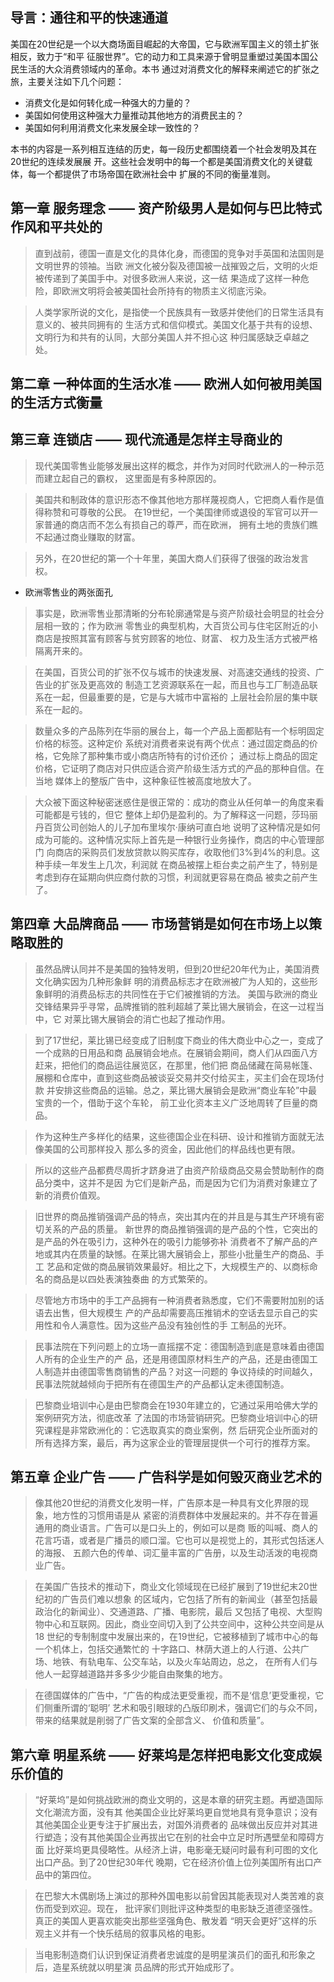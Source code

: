 ## 导言：通往和平的快速通道

美国在20世纪是一个以大商场面目崛起的大帝国，它与欧洲军国主义的领土扩张相反，致力于“和平
征服世界”。它的动力和工具来源于曾明显重塑过美国本国公民生活的大众消费领域内的革命。本书
通过对消费文化的解释来阐述它的扩张之旅，主要关注如下几个问题：

- 消费文化是如何转化成一种强大的力量的？
- 美国如何使用这种强大力量推动其他地方的消费民主的？
- 美国如何利用消费文化来发展全球一致性的？

本书的内容是一系列相互连结的历史，每一段历史都围绕着一个社会发明及其在20世纪的连续发展展
开。这些社会发明中的每一个都是美国消费文化的关键载体，每一个都提供了市场帝国在欧洲社会中
扩展的不同的衡量准则。


## 第一章 服务理念 —— 资产阶级男人是如何与巴比特式作风和平共处的

> 直到战前，德国一直是文化的具体化身，而德国的竞争对手英国和法国则是文明世界的领袖。当欧
洲文化被分裂及德国被一战摧毁之后，文明的火炬被传递到了美国手中。对很多欧洲人来说，这一结
果造成了这样一种危险，即欧洲文明将会被美国社会所持有的物质主义彻底污染。

> 人类学家所说的文化，是指使一个民族具有一致感并使他们的日常生活具有意义的、被共同拥有的
生活方式和信仰模式。美国文化基于共有的设想、文明行为和共有的认同，大部分美国人并不担心这
种归属感缺乏卓越之处。


## 第二章 一种体面的生活水准 —— 欧洲人如何被用美国的生活方式衡量


## 第三章 连锁店 —— 现代流通是怎样主导商业的

> 现代美国零售业能够发展出这样的概念，并作为对同时代欧洲人的一种示范而建立起自己的霸权，
这里面是有多种原因的。

> 美国共和制政体的意识形态不像其他地方那样蔑视商人，它把商人看作是值得称赞和可尊敬的公民。
在19世纪，一个美国律师或退役的军官可以开一家普通的商店而不怎么有损自己的尊严，而在欧洲，
拥有土地的贵族们瞧不起通过商业赚取的财富。

> 另外，在20世纪的第一个十年里，美国大商人们获得了很强的政治发言权。

- 欧洲零售业的两张面孔

> 事实是，欧洲零售业那清晰的分布轮廓通常是与资产阶级社会明显的社会分层相一致的；作为欧洲
零售业的典型机构，大百货公司与住宅区附近的小商店是按照其富有顾客与贫穷顾客的地位、财富、
权力及生活方式被严格隔离开来的。

> 在美国，百货公司的扩张不仅与城市的快速发展、对高速交通线的投资、广告业的扩张及更高效的
制造工艺资源联系在一起，而且也与工厂制造品联系在一起，但最重要的是，它是与大城市中富裕的
上层社会阶层的集中联系在一起的。

> 数量众多的产品陈列在华丽的展台上，每一个产品上面都贴有一个标明固定价格的标签。这种定价
系统对消费者来说有两个优点：通过固定商品的价格，它免除了那种集市或小商店所特有的讨价还价；
通过标上商品的固定价格，它证明了商店对只供应适合资产阶级生活方式的产品的那种自信。在当地
媒体上的整版广告中，这种象征性被高度地放大了。

> 大众被下面这种秘密迷惑住是很正常的：成功的商业从任何单一的角度来看可能都是亏钱的，但它
整体上却仍是盈利的。为了解释这一问题，莎玛丽丹百货公司创始人的儿子加布里埃尔·康纳可直白地
说明了这种情况是如何成为可能的。这种情况实际上首先是一种银行业务操作，商店的中心管理部门
向商店的采购员们发放贷款以购买库存，收取他们3%到4%的利息。这种手续一年发生上几次，利润就
在商品被摆上柜台卖之前产生了，特别是考虑到存在延期向供应商付款的习惯，利润就更容易在商品
被卖之前产生了。


## 第四章 大品牌商品 —— 市场营销是如何在市场上以策略取胜的

> 虽然品牌认同并不是美国的独特发明，但到20世纪20年代为止，美国消费文化确实因为几种形象鲜
明的消费品标志才在欧洲被广为人知的，这些形象鲜明的消费品标志的共同性在于它们被推销的方法。
美国与欧洲的商业交锋结果异乎寻常，品牌推销的胜利超越了莱比锡大展销会，在这一过程当中，它
对莱比锡大展销会的消亡也起了推动作用。

> 到了17世纪，莱比锡已经变成了旧制度下商业的伟大商业中心之一，变成了一个成熟的日用品和商
品展销会地点。在展销会期间，商人们从四面八方赶来，把他们的商品运往展览区，在那里，他们把
商品储藏在简易帐篷、展棚和仓库中，直到这些商品被谈妥交易并交付给买主，买主们会在现场付款
并安排这些商品的运输。总之，莱比锡大展销会是欧洲“商业车轮”中最宝贵的一个，借助于这个车轮，
前工业化资本主义广泛地周转了巨量的商品。

> 作为这种生产多样化的结果，这些德国企业在科研、设计和推销方面就无法像美国的公司那样投入
那么多的资金，因此他们的样品线也更有限。

> 所以的这些产品都费尽周折才跻身进了由资产阶级商品交易会赞助制作的商品分类中，这并不是因
为它们是新产品，而是因为它们为消费对象建立了新的消费价值观。

> 旧世界的商品推销强调产品的特点，突出其内在的并且是与其生产环境有密切关系的产品的质量。
新世界的商品推销强调的是产品的个性，它突出的是产品的外在吸引力，这种外在的吸引力能够弥补
消费者不了解产品的产地或其内在质量的缺憾。在莱比锡大展销会上，那些小批量生产的商品、手工
艺品和定做的商品展销效果最好。相比之下，大规模生产的、以商标命名的商品是以四处表演独奏曲
的方式繁荣的。

> 尽管地方市场中的手工产品拥有一种消费者熟悉度，它们不需要附加别的话语去出售，但大规模生
产的产品却需要高压推销术的空话去显示自己的实用性和令人满意性。因为这些产品没有独创性的手
工制品的光环。

> 民事法院在下列问题上的立场一直摇摆不定：德国制造到底是意味着由德国人所有的企业生产的产
品，还是用德国原材料生产的产品，还是由德国工人制造并由德国零售商销售的产品？对这一问题的
争议持续的时间越久，民事法院就越倾向于把所有在德国生产的产品都认定未德国制造。

> 巴黎商业培训中心是由巴黎商会在1930年建立的，它通过采用哈佛大学的案例研究方法，彻底改革
了法国的市场营销研究。巴黎商业培训中心的研究课程是非常欧洲化的：它选取真实的商业案例，然
后研究企业所面对的所有选择方案，最后，再为这家企业的管理层提供一个可行的推荐方案。


## 第五章 企业广告 —— 广告科学是如何毁灭商业艺术的

> 像其他20世纪的消费文化发明一样，广告原本是一种具有文化界限的现象，地方性的习惯用语是从
紧密的消费群体中发展起来的。并不存在普遍通用的商业语言。广告可以是口头上的，例如可以是商
贩的叫喊、商人的花言巧语，或者是广播员的顺口溜。它也可以是视觉上的，其形式包括迷人的海报、
五颜六色的传单、词汇量丰富的广告册，以及生动活泼的电视商业广告。

> 在美国广告技术的推动下，商业文化领域现在已经扩展到了19世纪末20世纪初的广告员们难以想象
的区域内，它包括了所有的新闻业（甚至包括最政治化的新闻业）、交通道路、广播、电影院，最后
又包括了电视、大型购物中心和互联网。因此，商业空间切入到了公共空间中，这种公共空间是从18
世纪的专制制度中发展出来的，在19世纪，它被移植到了城市中心的每一个机体上，包括交通繁忙的
十字路口、林荫大道上的人行道、公共广场、地铁、有轨电车、公交车站，以及火车站周边，总之，
在所有人们与他人一起穿越道路并多多少少能自由聚集的地方。

> 在德国媒体的广告中，“广告的构成法更受重视，而不是‘信息’更受重视，它们侧重所谓的‘聪明’
艺术和吸引眼球的凸版印刷术，强调它们的与众不同，带来的结果就是削弱了广告文案的全部含义、
价值和质量”。


## 第六章 明星系统 —— 好莱坞是怎样把电影文化变成娱乐价值的

> “好莱坞”是如何挑战欧洲的商业文明的，这是本章的研究主题。再塑造国际文化潮流方面，没有其
他美国企业比好莱坞更自觉地具有竞争意识；没有其他美国企业更专注于扩展出去，对国外消费者的
品味做出反应并对其进行塑造；没有其他美国企业再拔出它在别的社会中立足时所遇壁垒和障碍方面
比好莱坞更具侵略性。从经济上讲，电影毫无疑问时最有利可图的文化出口产品。到了20世纪30年代
晚期，它在经济价值上位列美国所有出口产品中的第四位。

> 在巴黎大木偶剧场上演过的那种外国电影以前曾因其能表现对人类苦难的哀伤而受到欢迎。现在，
批评家们则批评这种类型的电影缺乏道德坚强性。真正的美国人更喜欢能突出那些坚强角色、散发着
“明天会更好”这样的乐观主义并有一个快乐结局的叙事风格的电影。

> 当电影制造商们认识到保证消费者忠诚度的是明星演员们的面孔和形象之后，造星系统就以明星演
员品牌的形式开始成形了。
